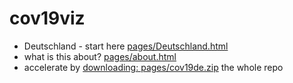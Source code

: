 # cov19viz
* Deutschland - start here [pages/Deutschland.html](pages/about.html)
* what is this about? [pages/about.html](pages/about.html)
* accelerate by [downloading: pages/cov19de.zip](pages/cov19de.zip) the whole repo
